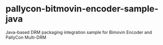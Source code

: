 # pallycon-bitmovin-encoder-sample-java
Java-based DRM packaging integration sample for Bimovin Encoder and PallyCon Multi-DRM
